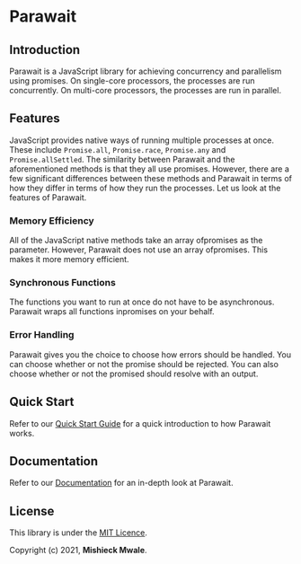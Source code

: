 # Parawait

## Introduction

Parawait is a JavaScript library for achieving concurrency and parallelism using promises. On single-core processors, the processes are run concurrently. On multi-core processors, the processes are run in parallel.

## Features

JavaScript provides native ways of running multiple processes at once. These include `Promise.all`, `Promise.race`, `Promise.any` and `Promise.allSettled`. The similarity between Parawait and the aforementioned methods is that they all use promises. However, there are a few significant differences between these methods and Parawait in terms of how they differ in terms of how they run the processes. Let us look at the features of Parawait.

### Memory Efficiency

All of the JavaScript native methods take an array ofpromises as the parameter. However, Parawait does not use an array ofpromises. This makes it more memory efficient.

### Synchronous Functions

The functions you want to run at once do not have to be asynchronous. Parawait wraps all functions inpromises on your behalf.

### Error Handling

Parawait gives you the choice to choose how errors should be handled. You can choose whether or not the promise should be rejected. You can also choose whether or not the promised should resolve with an output.

## Quick Start

Refer to our [Quick Start Guide](./docs/quick-start.md) for a quick introduction to how Parawait works.

## Documentation

Refer to our [Documentation](./docs/home.md) for an in-depth look at Parawait.

## License

This library is under the [MIT Licence](https://).

Copyright (c) 2021, **Mishieck Mwale**.
